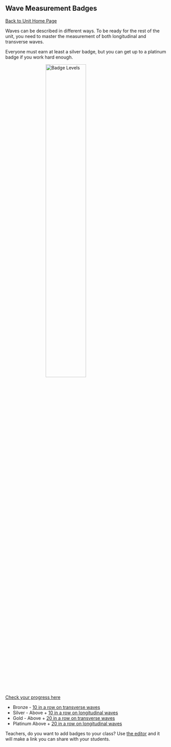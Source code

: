 ## Wave Measurement Badges
[Back to Unit Home Page](./index.md)

Waves can be described in different ways. To be ready for the rest of the unit, you need to master the measurement of both longitudinal and transverse waves.

Everyone must earn at least a silver badge, but you can get up to a platinum badge if you work hard enough. 

<img src="https://whscience.org/wavesunit/badgelevels.png" style="display: block; margin: auto;" alt="Badge Levels" width="50%" height="50%"/>

[Check your progress here](https://whscience.org/badges/#g1k%20K1hUCM%20N5i44%20b14b1i%7cPU939n%20F%7cbf2vO%7cfp0fcvO%7cgp45rX%7cv7t9S%7cAXo5wNrR%7cuhMrNrU%7cv4UsRrS%7cwlMB9T%7cEh3aOC%7cDd74cj%7cE956qD%7coc9q50cg%7cG1onR%7c63g5mgqD%7csp2d8qE%7ctip8gqE%7cv93obhcg%7cN5i0oci)

- Bronze - [10 in a row on transverse waves](./lesson1)
- Silver - Above + [10 in a row on longitudinal waves](./lesson2)
- Gold - Above + [20 in a row on transverse waves](./lesson1)
- Platinum Above + [20 in a row on longitudinal waves](./lesson2)

Teachers, do you want to add badges to your class? Use [the editor](https://whscience.org/badges/editor/) and it will make a link you can share with your students. 

